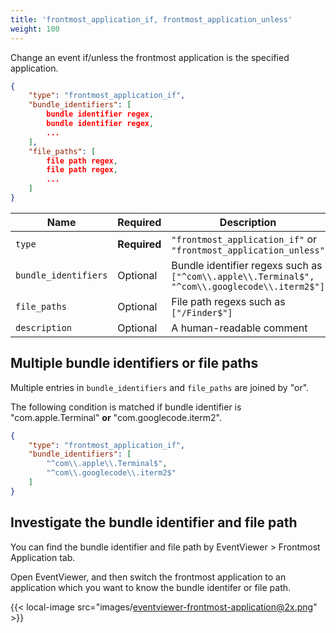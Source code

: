 ```yaml
---
title: 'frontmost_application_if, frontmost_application_unless'
weight: 100
---
```


Change an event if/unless the frontmost application is the specified application.

```json
{
    "type": "frontmost_application_if",
    "bundle_identifiers": [
        bundle identifier regex,
        bundle identifier regex,
        ...
    ],
    "file_paths": [
        file path regex,
        file path regex,
        ...
    ]
}
```

| Name                 | Required     | Description                                                                                    |
| -------------------- | ------------ | ---------------------------------------------------------------------------------------------- |
| `type`               | **Required** | `"frontmost_application_if"` or `"frontmost_application_unless"`                               |
| `bundle_identifiers` | Optional     | Bundle identifier regexs such as `["^com\\.apple\\.Terminal$", "^com\\.googlecode\\.iterm2$"]` |
| `file_paths`         | Optional     | File path regexs such as `["/Finder$"]`                                                        |
| `description`        | Optional     | A human-readable comment                                                                       |

## Multiple bundle identifiers or file paths

Multiple entries in `bundle_identifiers` and `file_paths` are joined by "or".

The following condition is matched if bundle identifier is "com.apple.Terminal" **or** "com.googlecode.iterm2".

```json
{
    "type": "frontmost_application_if",
    "bundle_identifiers": [
        "^com\\.apple\\.Terminal$",
        "^com\\.googlecode\\.iterm2$"
    ]
}
```

## Investigate the bundle identifier and file path

You can find the bundle identifier and file path by EventViewer > Frontmost Application tab.

Open EventViewer, and then switch the frontmost application to an application which you want to know the bundle identifer or file path.

{{< local-image src="images/eventviewer-frontmost-application@2x.png" >}}
